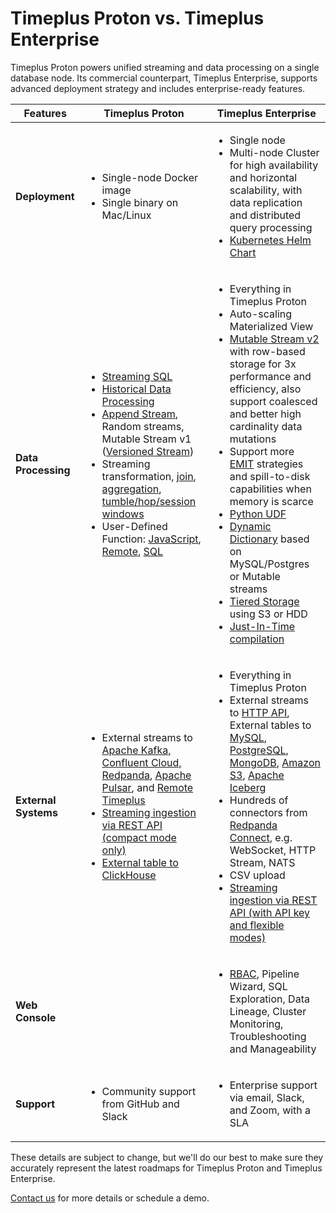 # Timeplus Proton vs. Timeplus Enterprise

Timeplus Proton powers unified streaming and data processing on a single database node. Its commercial counterpart, Timeplus Enterprise, supports advanced deployment strategy and includes enterprise-ready features.

|          Features                     | **Timeplus Proton**                                                                                                                                                                    | **Timeplus Enterprise**                                                                                                                                                                                                          |
| ----------------------------- | -------------------------------------------------------------------------------------------------------------------------------------------------------------------------------------- | -------------------------------------------------------------------------------------------------------------------------------------------------------------------------------------------------------------------------------- |
| **Deployment**                | <ul><li>Single-node Docker image</li><li>Single binary on Mac/Linux</li></ul>                                                                                                          | <ul><li>Single node</li><li>Multi-node Cluster for high availability and horizontal scalability, with data replication and distributed query processing</li><li>[Kubernetes Helm Chart](/k8s-helm)</li></ul>                                                                               |
| **Data Processing**                | <ul><li>[Streaming SQL](/stream-query)</li><li>[Historical Data Processing](/history)</li><li>[Append Stream](/append-stream), Random streams, Mutable Stream v1 ([Versioned Stream](/versioned-stream))</li><li>Streaming transformation, [join](/joins), [aggregation](/streaming-aggregations), [tumble/hop/session windows](/streaming-windows)</li><li>User-Defined Function: [JavaScript](/js-udf), [Remote](/remote-udf), [SQL](/sql-udf)</li></ul>                                                                                                          | <ul><li>Everything in Timeplus Proton</li><li>Auto-scaling Materialized View</li><li>[Mutable Stream v2](/mutable-stream) with row-based storage for 3x performance and efficiency, also support  coalesced and  better high cardinality data mutations</li><li>Support more [EMIT](/streaming-aggregations#emit) strategies and spill-to-disk capabilities when memory is scarce</li><li>[Python UDF](/py-udf)</li><li>[Dynamic Dictionary](/sql-create-dictionary) based on MySQL/Postgres or Mutable streams</li><li>[Tiered Storage](/tiered-storage) using S3 or HDD</li><li>[Just-In-Time compilation](/jit)</li></ul>                                                                               |
| **External Systems**              | <ul><li>External streams to [Apache Kafka, Confluent Cloud, Redpanda](/kafka-source), [Apache Pulsar](/pulsar-external-stream), and [Remote Timeplus](/timeplus-external-stream)</li><li>[Streaming ingestion via REST API (compact mode only)](/proton-ingest-api)</li><li>[External table to ClickHouse](/proton-clickhouse-external-table)</li></ul> | <ul><li>Everything in Timeplus Proton</li><li>External streams to [HTTP API](/http-external), External tables to [MySQL](/mysql-external-table), [PostgreSQL](/pg-external-table), [MongoDB](/mongo-external), [Amazon S3](/s3-external), [Apache Iceberg](/iceberg) </li><li>Hundreds of connectors from [Redpanda Connect](/redpanda-connect), e.g. WebSocket, HTTP Stream, NATS</li><li>CSV upload</li><li>[Streaming ingestion via REST API (with API key and flexible modes)](/ingest-api)</li></ul> |
| **Web Console**                   |                                                                                                                       | <ul><li>[RBAC](/rbac), Pipeline Wizard, SQL Exploration, Data Lineage, Cluster Monitoring, Troubleshooting and Manageability</li></ul>                                                                                                                                                      |
| **Support**                   | <ul><li>Community support from GitHub and Slack</li></ul>                                                                                                                              | <ul><li>Enterprise support via email, Slack, and Zoom, with a SLA</li></ul>                                                                                                                                                      |

These details are subject to change, but we'll do our best to make sure they accurately represent the latest roadmaps for Timeplus Proton and Timeplus Enterprise.

[Contact us](mailto:info@timeplus.com) for more details or schedule a demo.
